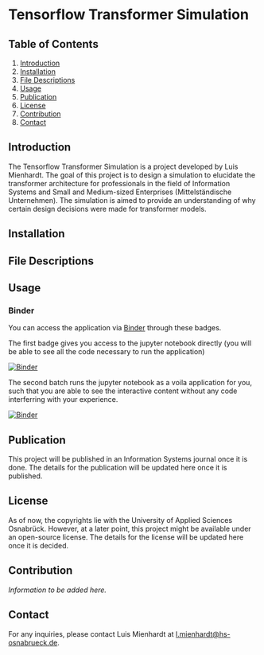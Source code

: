 # Tensorflow Transformer Simulation

## Table of Contents

1. [Introduction](#introduction)
2. [Installation](#installation)
3. [File Descriptions](#file-descriptions)
4. [Usage](#usage)
5. [Publication](#publication)
6. [License](#license)
7. [Contribution](#contribution)
8. [Contact](#contact)

## Introduction

The Tensorflow Transformer Simulation is a project developed by Luis Mienhardt. The goal of this project is to design a simulation to elucidate the transformer architecture for professionals in the field of Information Systems and Small and Medium-sized Enterprises (Mittelständische Unternehmen). The simulation is aimed to provide an understanding of why certain design decisions were made for transformer models.

## Installation

## File Descriptions

## Usage

### Binder

You can access the application via [Binder](https://mybinder.org) through these badges.

The first badge gives you access to the jupyter notebook directly (you will be able to see all the code necessary to run the application)

[![Binder](https://mybinder.org/badge_logo.svg)](https://mybinder.org/v2/gh/LangLoffelLako/TF_simulator_tensorflow/dev?labpath=interactive_inference.ipynb)

The second batch runs the jupyter notebook as a voila application for you, such that you are able to see the interactive content without any code interferring with your experience.

[![Binder](https://mybinder.org/badge_logo.svg)](https://mybinder.org/v2/gh/LangLoffelLako/TF_simulator_tensorflow/dev?labpath=voila%2Frender%2Finteractive_inference.ipynb)

## Publication

This project will be published in an Information Systems journal once it is done. The details for the publication will be updated here once it is published.

## License

As of now, the copyrights lie with the University of Applied Sciences Osnabrück. However, at a later point, this project might be available under an open-source license. The details for the license will be updated here once it is decided.

## Contribution

*Information to be added here.*

## Contact

For any inquiries, please contact Luis Mienhardt at [l.mienhardt@hs-osnabrueck.de](l.mienhardt@hs-osnabrueck.de).
